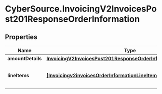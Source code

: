# CyberSource.InvoicingV2InvoicesPost201ResponseOrderInformation

## Properties
Name | Type | Description | Notes
------------ | ------------- | ------------- | -------------
**amountDetails** | [**InvoicingV2InvoicesPost201ResponseOrderInformationAmountDetails**](InvoicingV2InvoicesPost201ResponseOrderInformationAmountDetails.md) |  | [optional] 
**lineItems** | [**[Invoicingv2invoicesOrderInformationLineItems]**](Invoicingv2invoicesOrderInformationLineItems.md) | List of the line items from the order. | [optional] 


